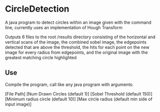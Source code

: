 # CircleDetection
A java program to detect circles within an image given with the command line, currently uses an implementation of Hough Transform

Outputs 6 files to the root /results directory consisting of the horizontal and vertical scans of the image, the combined sobel image, the edgepoints detected that are above the threshold, the hits for each point on the new image for every radius from edgepoints, and the original image with the greatest matching circle highlighted 

## Use 

Compile the program, call like any java program with arguments:

[File Path] [Num Drawn Circles (default 1)] [Sobel Threshold (default 150)] [Minimum radius circle (default 10)] [Max circle radius (default min side of input image)]

